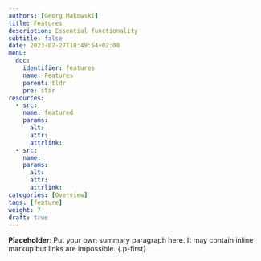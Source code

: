 ```yaml
---
authors: [Georg Makowski]
title: Features
description: Essential functionality
subtitle: false
date: 2023-07-27T18:49:54+02:00 
menu:
  doc:
    identifier: features
    name: Features
    parent: tldr
    pre: star
resources: 
  - src:
    name: featured
    params:
      alt:
      attr:
      attrlink:
  - src: 
    name: 
    params:
      alt:
      attr: 
      attrlink:
categories: [Overview]
tags: [feature]
weight: 7
draft: true
---
```


**Placeholder**: Put your own summary paragraph here. It may contain inline markup but links are impossible.
{.p-first}
<!--more-->
